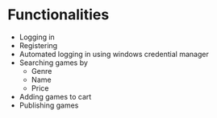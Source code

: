 # Functionalities
- Logging in
- Registering
- Automated logging in using windows credential manager
- Searching games by
  - Genre
  - Name
  - Price
- Adding games to cart
- Publishing games

